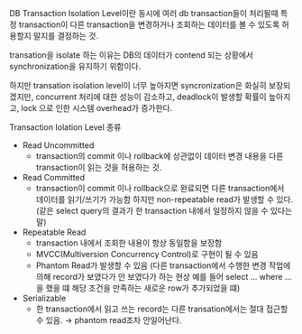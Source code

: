 
DB Transaction Isolation Level이란 동시에 여러 db transaction들이 처리될때 특정 transaction이 다른 transaction을 변경하거나 조회하는 데이터를 볼 수 있도록 허용할지 말지를 결정하는 것.


transation을 isolate 하는 이유는 DB의 데이터가 contend 되는 상황에서 synchronization을 유지하기 위함이다. 


하지만 transation isolation level이 너무 높아지면 syncronization은 화실히 보장되겠지만, concurrent 처리에 대한 성능이 감소하고, deadlock이 발생할 확률이 높아지고, lock 으로 인한 시스템 overhead가 증가한다.


Transaction Iolation Level 종류

- Read Uncommitted
	- transaction의 commit 이나 rollback에 상관없이 데이터 변경 내용을 다른 transaction이 읽는 것을 허용하는 것.
- Read Committed
	- transaction이 commit 이나 rollback으로 완료되면 다른 transaction에서 데이터를 읽기/쓰기가 가능함 하지만 non-repeatable read가 발생할 수 있다. (같은 select query의 결과가 한 transaction 내에서 일정하지 않을 수 있다는 말)
- Repeatable Read
	- transaction 내에서 조회한 내용이 항상 동일함을 보장함
	- MVCC(Multiversion Concurrency Control)로 구현이 될 수 있음
	- Phantom Read가 발생할 수 있음 (다른 transaction에서 수행한 변경 작업에 의해 record가 보였다가 안 보였다가 하는 현상 예를 들어 select … where … 을 했을 떄 해당 조건을 만족하는 새로운 row가 추가되었을 떄)
- Serializable
	- 한 transaction에서 읽고 쓰는 record는 다른 transation에서는 절대 접근할 수 있음.  → phantom read조차 안일어난다.
